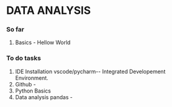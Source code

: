 # DATA ANALYSIS 

### So far
1. Basics - Hellow World

### To do tasks
1. IDE Installation vscode/pycharm-- Integrated Developement Environment. 
2. Github - 
3. Python Basics 
4. Data analysis
    pandas - 
